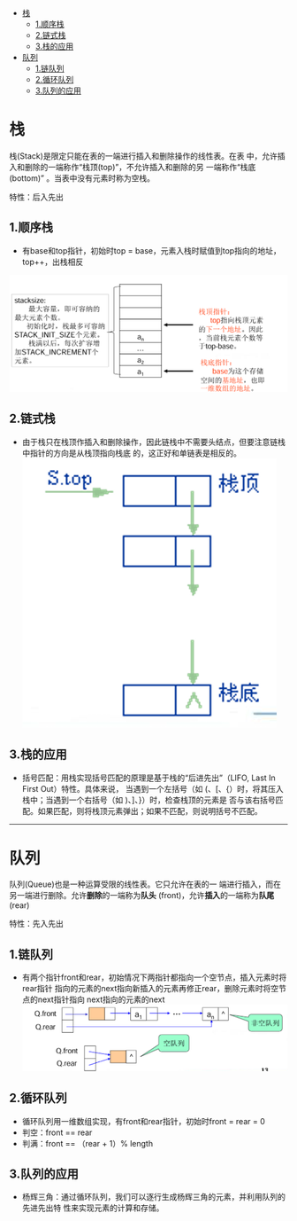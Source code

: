 <!-- TOC -->
* [栈](#栈)
  * [1.顺序栈](#1顺序栈)
  * [2.链式栈](#2链式栈)
  * [3.栈的应用](#3栈的应用)
* [队列](#队列)
  * [1.链队列](#1链队列)
  * [2.循环队列](#2循环队列)
  * [3.队列的应用](#3队列的应用)
<!-- TOC -->

# 栈

栈(Stack)是限定只能在表的一端进行插入和删除操作的线性表。在表
中，允许插入和删除的一端称作“栈顶(top)”，不允许插入和删除的另
一端称作“栈底(bottom)” 。当表中没有元素时称为空栈。

特性：后入先出

## 1.顺序栈

- 有base和top指针，初始时top = base，元素入栈时赋值到top指向的地址，top++，出栈相反

![img.png](img.png)

## 2.链式栈

- 由于栈只在栈顶作插入和删除操作，因此链栈中不需要头结点，但要注意链栈中指针的方向是从栈顶指向栈底
  的，这正好和单链表是相反的。
  ![img_1.png](img_1.png)

## 3.栈的应用

- 括号匹配：用栈实现括号匹配的原理是基于栈的“后进先出”（LIFO, Last In First Out）特性。具体来说，
当遇到一个左括号（如 (、[、{）时，将其压入栈中；当遇到一个右括号（如 )、]、}）时，检查栈顶的元素是
否与该右括号匹配。如果匹配，则将栈顶元素弹出；如果不匹配，则说明括号不匹配。 

---
# 队列

队列(Queue)也是一种运算受限的线性表。它只允许在表的一
端进行插入，而在另一端进行删除。允许**删除**的一端称为**队头**
(front)，允许**插入**的一端称为**队尾**(rear)


特性：先入先出

## 1.链队列

- 有两个指针front和rear，初始情况下两指针都指向一个空节点，插入元素时将rear指针
指向的元素的next指向新插入的元素再修正rear，删除元素时将空节点的next指针指向
next指向的元素的next
![img_2.png](img_2.png)

## 2.循环队列

- 循环队列用一维数组实现，有front和rear指针，初始时front = rear = 0
- 判空：front == rear
- 判满：front == （rear + 1）% length


## 3.队列的应用

- 杨辉三角：通过循环队列，我们可以逐行生成杨辉三角的元素，并利用队列的先进先出特
性来实现元素的计算和存储。

